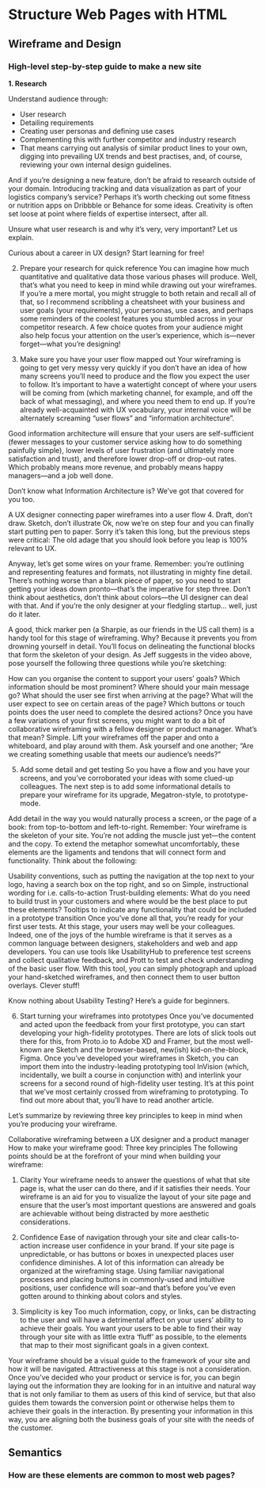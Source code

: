 # Structure Web Pages with HTML

## Wireframe and Design

### High-level step-by-step guide to make a new site

**1. Research**

Understand audience through:
- User research
- Detailing requirements
- Creating user personas and defining use cases
- Complementing this with further competitor and industry research
- That means carrying out analysis of similar product lines to your own, digging into prevailing UX trends and best practises, and, of course, reviewing your own internal design guidelines.

And if you’re designing a new feature, don’t be afraid to research outside of your domain. Introducing tracking and data visualization as part of your logistics company’s service? Perhaps it’s worth checking out some fitness or nutrition apps on Dribbble or Behance for some ideas. Creativity is often set loose at point where fields of expertise intersect, after all.

Unsure what user research is and why it’s very, very important? Let us explain.

Curious about a career in UX design?
Start learning for free! 

2. Prepare your research for quick reference
You can imagine how much quantitative and qualitative data those various phases will produce. Well, that’s what you need to keep in mind while drawing out your wireframes. If you’re a mere mortal, you might struggle to both retain and recall all of that, so I recommend scribbling a cheatsheet with your business and user goals (your requirements), your personas, use cases, and perhaps some reminders of the coolest features you stumbled across in your competitor research. A few choice quotes from your audience might also help focus your attention on the user’s experience, which is—never forget—what you’re designing!

3. Make sure you have your user flow mapped out
Your wireframing is going to get very messy very quickly if you don’t have an idea of how many screens you’ll need to produce and the flow you expect the user to follow. It’s important to have a watertight concept of where your users will be coming from (which marketing channel, for example, and off the back of what messaging), and where you need them to end up. If you’re already well-acquainted with UX vocabulary, your internal voice will be alternately screaming “user flows” and “information architecture”.

Good information architecture will ensure that your users are self-sufficient (fewer messages to your customer service asking how to do something painfully simple), lower levels of user frustration (and ultimately more satisfaction and trust), and therefore lower drop-off or drop-out rates. Which probably means more revenue, and probably means happy managers—and a job well done.

Don’t know what Information Architecture is? We’ve got that covered for you too.

A UX designer connecting paper wireframes into a user flow
4. Draft, don’t draw. Sketch, don’t illustrate
Ok, now we’re on step four and you can finally start putting pen to paper. Sorry it’s taken this long, but the previous steps were critical: The old adage that you should look before you leap is 100% relevant to UX.

Anyway, let’s get some wires on your frame. Remember: you’re outlining and representing features and formats, not illustrating in mighty fine detail. There’s nothing worse than a blank piece of paper, so you need to start getting your ideas down pronto—that’s the imperative for step three. Don’t think about aesthetics, don’t think about colors—the UI designer can deal with that. And if you’re the only designer at your fledgling startup… well, just do it later.

A good, thick marker pen (a Sharpie, as our friends in the US call them) is a handy tool for this stage of wireframing. Why? Because it prevents you from drowning yourself in detail. You’ll focus on delineating the functional blocks that form the skeleton of your design. As Jeff suggests in the video above, pose yourself the following three questions while you’re sketching:

How can you organise the content to support your users’ goals?
Which information should be most prominent? Where should your main message go? What should the user see first when arriving at the page?
What will the user expect to see on certain areas of the page?
Which buttons or touch points does the user need to complete the desired actions?
Once you have a few variations of your first screens, you might want to do a bit of collaborative wireframing with a fellow designer or product manager. What’s that mean? Simple. Lift your wireframes off the paper and onto a whiteboard, and play around with them. Ask yourself and one another; “Are we creating something usable that meets our audience’s needs?”

5. Add some detail and get testing
So you have a flow and you have your screens, and you’ve corroborated your ideas with some clued-up colleagues. The next step is to add some informational details to prepare your wireframe for its upgrade, Megatron-style, to prototype-mode.

Add detail in the way you would naturally process a screen, or the page of a book: from top-to-bottom and left-to-right. Remember: Your wireframe is the skeleton of your site. You’re not adding the muscle just yet—the content and the copy. To extend the metaphor somewhat uncomfortably, these elements are the ligaments and tendons that will connect form and functionality. Think about the following:

Usability conventions, such as putting the navigation at the top next to your logo, having a search box on the top right, and so on
Simple, instructional wording for i.e. calls-to-action
Trust-building elements: What do you need to build trust in your customers and where would be the best place to put these elements?
Tooltips to indicate any functionality that could be included in a prototype transition
Once you’ve done all that, you’re ready for your first user tests. At this stage, your users may well be your colleagues. Indeed, one of the joys of the humble wireframe is that it serves as a common language between designers, stakeholders and web and app developers. You can use tools like UsabilityHub to preference test screens and collect qualitative feedback, and Prott to test and check understanding of the basic user flow. With this tool, you can simply photograph and upload your hand-sketched wireframes, and then connect them to user button overlays. Clever stuff!

Know nothing about Usability Testing? Here’s a guide for beginners.

6. Start turning your wireframes into prototypes
Once you’ve documented and acted upon the feedback from your first prototype, you can start developing your high-fidelity prototypes. There are lots of slick tools out there for this, from Proto.io to Adobe XD and Framer, but the most well-known are Sketch and the browser-based, new(ish) kid-on-the-block, Figma. Once you’ve developed your wireframes in Sketch, you can import them into the industry-leading prototyping tool InVision (which, incidentally, we built a course in conjunction with) and interlink your screens for a second round of high-fidelity user testing. It’s at this point that we’ve most certainly crossed from wireframing to prototyping. To find out more about that, you’ll have to read another article.

Let’s summarize by reviewing three key principles to keep in mind when you’re producing your wireframe.

Collaborative wireframing between a UX designer and a product manager
How to make your wireframe good: Three key principles
The following points should be at the forefront of your mind when building your wireframe:

1. Clarity
Your wireframe needs to answer the questions of what that site page is, what the user can do there, and if it satisfies their needs. Your wireframe is an aid for you to visualize the layout of your site page and ensure that the user’s most important questions are answered and goals are achievable without being distracted by more aesthetic considerations.

2. Confidence
Ease of navigation through your site and clear calls-to-action increase user confidence in your brand. If your site page is unpredictable, or has buttons or boxes in unexpected places user confidence diminishes. A lot of this information can already be organized at the wireframing stage. Using familiar navigational processes and placing buttons in commonly-used and intuitive positions, user confidence will soar–and that’s before you’ve even gotten around to thinking about colors and styles.

3. Simplicity is key
Too much information, copy, or links, can be distracting to the user and will have a detrimental affect on your users’ ability to achieve their goals. You want your users to be able to find their way through your site with as little extra ‘fluff’ as possible, to the elements that map to their most significant goals in a given context.

Your wireframe should be a visual guide to the framework of your site and how it will be navigated. Attractiveness at this stage is not a consideration. Once you’ve decided who your product or service is for, you can begin laying out the information they are looking for in an intuitive and natural way that is not only familiar to them as users of this kind of service, but that also guides them towards the conversion point or otherwise helps them to achieve their goals in the interaction. By presenting your information in this way, you are aligning both the business goals of your site with the needs of the customer.

## Semantics

### How are these elements are common to most web pages?
